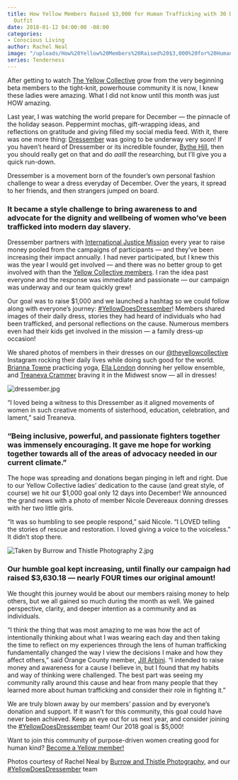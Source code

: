 ```yaml
---
title: How Yellow Members Raised $3,000 for Human Trafficking with 30 Days and One
  Outfit
date: 2018-01-12 04:00:00 -08:00
categories:
- Conscious Living
author: Rachel Neal
image: "/uploads/How%20Yellow%20Members%20Raised%20$3,000%20for%20Human%20Trafficking%20with%2030%20Days%20and%20One%20Outfit-e4915e.jpg"
series: Tenderness
---
```


After getting to watch [The Yellow Collective](https://yellowco.co/membership/) grow from the very beginning beta members to the tight-knit, powerhouse community it is now, I knew these ladies were amazing. What I did not know until this month was just HOW amazing.

Last year, I was watching the world prepare for December — the pinnacle of the holiday season. Peppermint mochas, gift-wrapping ideas, and reflections on gratitude and giving filled my social media feed. With it, there was one more thing: [Dressember](http://www.dressember.org/) was going to be underway very soon! If you haven’t heard of Dressember or its incredible founder, [Bythe Hill](https://www.instagram.com/blythehill/), then you should really get on that and do *aalll* the researching, but I’ll give you a quick run-down.

Dressember is a movement born of the founder’s own personal fashion challenge to wear a dress everyday of December. Over the years, it spread to her friends, and then strangers jumped on board.

### It became a style challenge to bring awareness to and advocate for the dignity and wellbeing of women who’ve been trafficked into modern day slavery.

Dressember partners with [International Justice Mission](https://www.ijm.org/) every year to raise money pooled from the campaigns of participants — and they’ve been increasing their impact annually. I had never participated, but I knew this was the year I would get involved — and there was no better group to get involved with than the [Yellow Collective members](https://yellowco.co/membership/). I ran the idea past everyone and the response was immediate and passionate — our campaign was underway and our team quickly grew!

Our goal was to raise $1,000 and we launched a hashtag so we could follow along with everyone’s journey: [#YellowDoesDressember](https://www.instagram.com/explore/tags/yellowdoesdressember/)! Members shared images of their daily dress, stories they had heard of individuals who had been trafficked, and personal reflections on the cause. Numerous members even had their kids get involved in the mission — a family dress-up occasion!

We shared photos of members in their dresses on our [@theyellowcollective](https://www.instagram.com/theyellowcollective/) Instagram rocking their daily lives while doing such good for the world. [Brianna Towne](https://www.instagram.com/briannatowne/) practicing yoga, [Ella London](https://www.instagram.com/ellalondon/) donning her yellow ensemble, and [Treaneva Crammer](https://www.instagram.com/crammeret/) braving it in the Midwest snow — all in dresses!

![dressember.jpg](/uploads/dressember.jpg)

“I loved being a witness to this Dressember as it aligned movements of women in such creative moments of sisterhood, education, celebration, and lament,” said Treaneva.

### “Being inclusive, powerful, and passionate fighters together was immensely encouraging. It gave me hope for working together towards all of the areas of advocacy needed in our current climate.”

The hope was spreading and donations began pinging in left and right. Due to our Yellow Collective ladies’ dedication to the cause (and great style, of course) we hit our $1,000 goal only 12 days into December! We announced the grand news with a photo of member Nicole Devereaux donning dresses with her two little girls.

“It was so humbling to see people respond,” said Nicole. “I LOVED telling the stories of rescue and restoration. I loved giving a voice to the voiceless.” It didn’t stop there.

![Taken by Burrow and Thistle Photography 2.jpg](/uploads/Taken%20by%20Burrow%20and%20Thistle%20Photography%202.jpg)

### Our humble goal kept increasing, until finally our campaign had raised $3,630.18 — nearly FOUR times our original amount!

We thought this journey would be about our members raising money to help others, but we all gained so much during the month as well. We gained perspective, clarity, and deeper intention as a community and as individuals.

“I  think the thing that was most amazing to me was how the act of intentionally thinking about what I was wearing each day and then taking the time to reflect on my experiences through the lens of human trafficking fundamentally changed the way I view the decisions I make and how they affect others,” said Orange County member, [Jill Arbini](https://www.instagram.com/jillarbini/). “I intended to raise money and awareness for a cause I believe in, but I found that my habits and way of thinking were challenged. The best part was seeing my community rally around this cause and hear from many people that they learned more about human trafficking and consider their role in fighting it.”

We are truly blown away by our members’ passion and by everyone’s donation and support. If it wasn’t for this community, this goal could have never been achieved. Keep an eye out for us next year, and consider joining the [#YellowDoesDressember](https://www.instagram.com/explore/tags/yellowdoesdressember/) team! Our 2018 goal is $5,000!

Want to join this community of purpose-driven women creating good for human kind? [Become a Yellow member!](https://yellowco.co/membership/)

Photos courtesy of Rachel Neal by [Burrow and Thistle Photography](http://burrowandthistle.com/), and our [#YellowDoesDressember](https://www.instagram.com/explore/tags/yellowdoesdressember/) team